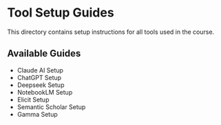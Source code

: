 # Tool Setup Guides

This directory contains setup instructions for all tools used in the course.

## Available Guides

- Claude AI Setup
- ChatGPT Setup
- Deepseek Setup
- NotebookLM Setup
- Elicit Setup
- Semantic Scholar Setup
- Gamma Setup